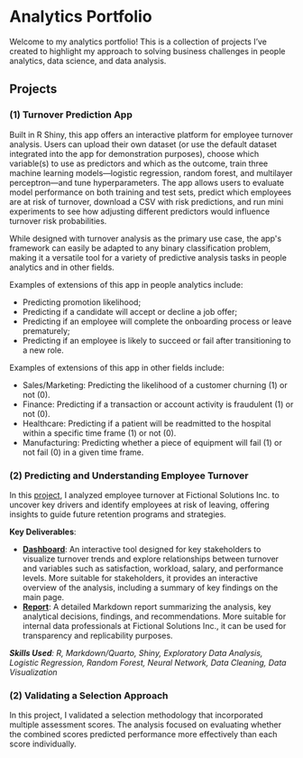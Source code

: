 # Analytics Portfolio

Welcome to my analytics portfolio! This is a collection of projects I’ve created to highlight my approach to solving business challenges in people analytics, data science, and data analysis.

## Projects

### (1) Turnover Prediction App
Built in R Shiny, this app offers an interactive platform for employee turnover analysis. Users can upload their own dataset (or use the default dataset integrated into the app for demonstration purposes), choose which variable(s) to use as predictors and which as the outcome, train three machine learning models—logistic regression, random forest, and multilayer perceptron—and tune hyperparameters. The app allows users to evaluate model performance on both training and test sets, predict which employees are at risk of turnover, download a CSV with risk predictions, and run mini experiments to see how adjusting different predictors would influence turnover risk probabilities.

While designed with turnover analysis as the primary use case, the app's framework can easily be adapted to any binary classification problem, making it a versatile tool for a variety of predictive analysis tasks in people analytics and in other fields.

Examples of extensions of this app in people analytics include:
- Predicting promotion likelihood;
- Predicting if a candidate will accept or decline a job offer;
- Predicting if an employee will complete the onboarding process or leave prematurely;
- Predicting if an employee is likely to succeed or fail after transitioning to a new role.

Examples of extensions of this app in other fields include:
- Sales/Marketing: Predicting the likelihood of a customer churning (1) or not (0).
- Finance: Predicting if a transaction or account activity is fraudulent (1) or not  (0).
- Healthcare: Predicting if a patient will be readmitted to the hospital within a specific time frame (1) or not (0).
- Manufacturing: Predicting whether a piece of equipment will fail (1) or not fail (0) in a given time frame.

### (2) Predicting and Understanding Employee Turnover 
In this [project](https://github.com/claudiecoulombe/claudiecoulombe.github.io/tree/main/employee_turnover), I analyzed employee turnover at Fictional Solutions Inc. to uncover key drivers and identify employees at risk of leaving, offering insights to guide future retention programs and strategies.

**Key Deliverables**:
- **[Dashboard](https://5yurvz-claudiecoulombe.shinyapps.io/employee_turnover/)**: An interactive tool designed for key stakeholders to visualize turnover trends and explore relationships between turnover and variables such as satisfaction, workload, salary, and performance levels. More suitable for stakeholders, it provides an interactive overview of the analysis, including a summary of key findings on the main page.
- **[Report](employee_turnover/docs/employee_turnover_report.html)**: A detailed Markdown report summarizing the analysis, key analytical decisions, findings, and recommendations. More suitable for internal data professionals at Fictional Solutions Inc., it can be used for transparency and replicability purposes.

_**Skills Used**: R, Markdown/Quarto, Shiny, Exploratory Data Analysis, Logistic Regression, Random Forest, Neural Network, Data Cleaning, Data Visualization_

### (2) Validating a Selection Approach
In this project, I validated a selection methodology that incorporated multiple assessment scores. The analysis focused on evaluating whether the combined scores predicted performance more effectively than each score individually.

